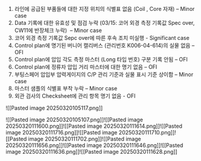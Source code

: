1. 라인에 공급된 부품들에 대한 지정 위치의 식별표 없음 (Coil , Core 자재) – Minor case
2. Data 기록에 대한 유효성 및 점검 누락 (03/15: 코어 외경 측정 기록값 Spec over, CW11에 반장체크 누락)  – Minor case
3. 코어 외경 측정 기록값 Sepc over에 따른 후속 조치 미실행 - Significant case
4. Control plan에 명기된 버니어 캘리버스 (관리번호 K006-04-614)의 실물 없음 – OFI
5. Control plan에 압입 각도 측정 마스터 (Long 타입 번호) 구분 기록 안됨 – OFI
6. Control plan에 정류자 압입 거리 마스터에 대한 명기 없음 – OFI
7. 부팅스페어 압입부 압력게이지의 C/P 관리 기준과 실물 표시 기준 상이함 – Minor case
8. 마스터 샘플의 식별표 부착 누락 – Minor case
9. 외관 검사의 Checksheet에 관리 항목 명기 없음 - OFI

![[Pasted image 20250320105117.png]]


![[Pasted image 20250320105107.png]]![[Pasted image 20250320111600.png]]![[Pasted image 20250320111614.png]]![[Pasted image 20250320111716.png]]![[Pasted image 20250320111710.png]]![[Pasted image 20250320111702.png]]![[Pasted image 20250320111656.png]]![[Pasted image 20250320111646.png]]![[Pasted image 20250320111636.png]]![[Pasted image 20250320111628.png]]